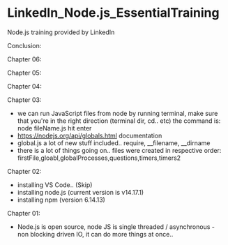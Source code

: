 # LinkedIn_Node.js_EssentialTraining
Node.js training provided by LinkedIn

Conclusion:

Chapter 06:

Chapter 05:

Chapter 04:

Chapter 03:
- we can run JavaScript files from node by running terminal, make sure that you're in the right direction (terminal dir, cd.. etc)
    the command is: node fileName.js hit enter
- https://nodejs.org/api/globals.html documentation 
- global.js a lot of new stuff included.. require, __filename, __dirname
- there is a lot of things going on.. files were created in respective order: firstFile,gloabl,globalProcesses,questions,timers,timers2

Chapter 02:
- installing VS Code.. (Skip)
- installing node.js (current version is v14.17.1)
- installing npm (version 6.14.13)

Chapter 01:
- Node.js is open source, node JS is single threaded / asynchronous - non blocking driven IO, it can do more things at once..
